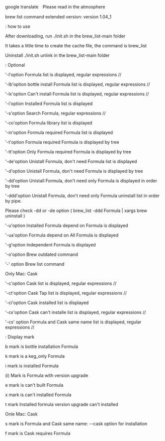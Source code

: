 google translate　Please read in the atmosphere

brew list command extended version: version 1.04_1

: how to use

After downloading, run ./init.sh in the brew_list-main folder

It takes a little time to create the cache file, the command is brew_list

Uninstall ./init.sh unlink in the brew_list-main folder

: Optional

'-l'option Formula list is displayed, regular expressions //

'-lb'option bottle install Formula list is displayed, regular expressions //

'-lx'option Can't install Formula list is displayed, regular expressions //

'-i'option Installed Formula list is displayed

'-s'option Search Formula, regular expressions //

'-co'option Formula library list is displayed

'-in'option Formula required Formula list is displayed

'-t'option Formula required Formula is displayed by tree

'-tt'option Only Formula required Formula is displayed by tree

'-de'option Unistall Formula, don't need Formula list is displayed

'-d'option Unistall Formula, don't need Formula is displayed by tree

'-dd'option Unistall Formula, don't need only Formula is displayed in order by tree

'-ddd'option Unistall Formula, don't need only Formula uninstall list in order by pipe.

Please check -dd or -de option ( brew_list -ddd Formula | xargs brew uninstall )

'-u'option Installed Formula depend on Formula is displayed

'-ua'option Formula depend on All Formula is displayed

'-g'option Independent Formula is displayed

'-o'option Brew outdated command

'-' option Brew list command

Only Mac: Cask

'-c'option Cask list is displayed, regular expressions //

'-ct'option Cask Tap list is displayed, regular expressions //

'-ci'option Cask installed list is displayed

'-cx'option Cask can't installe list is displayed, regular expressions //

'-cs' option Formula and Cask same name list is displayed, regular expressions //

: Display mark

b mark is bottle installation Formula

k mark is a keg_only Formula

i mark is installed Formula

(i) Mark is Formula with version upgrade

e mark is can't built Formula

x mark is can't installed Formula

t mark Installed formula version upgrade can't installed

Onle Mac: Cask

s mark is Formula and Cask same name: --cask option for installation

f mark is Cask requires Formula
